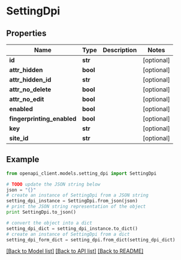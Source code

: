# SettingDpi


## Properties

Name | Type | Description | Notes
------------ | ------------- | ------------- | -------------
**id** | **str** |  | [optional] 
**attr_hidden** | **bool** |  | [optional] 
**attr_hidden_id** | **str** |  | [optional] 
**attr_no_delete** | **bool** |  | [optional] 
**attr_no_edit** | **bool** |  | [optional] 
**enabled** | **bool** |  | [optional] 
**fingerprinting_enabled** | **bool** |  | [optional] 
**key** | **str** |  | [optional] 
**site_id** | **str** |  | [optional] 

## Example

```python
from openapi_client.models.setting_dpi import SettingDpi

# TODO update the JSON string below
json = "{}"
# create an instance of SettingDpi from a JSON string
setting_dpi_instance = SettingDpi.from_json(json)
# print the JSON string representation of the object
print SettingDpi.to_json()

# convert the object into a dict
setting_dpi_dict = setting_dpi_instance.to_dict()
# create an instance of SettingDpi from a dict
setting_dpi_form_dict = setting_dpi.from_dict(setting_dpi_dict)
```
[[Back to Model list]](../README.md#documentation-for-models) [[Back to API list]](../README.md#documentation-for-api-endpoints) [[Back to README]](../README.md)


